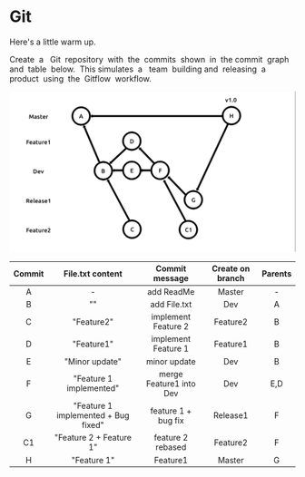# Git

Here's a little warm up.

Create​ ​ a ​ ​ Git​ ​ repository​ ​ with​ ​ the​ ​ commits​ ​ shown​ ​ in​ ​ the​ ​ commit​ ​ graph​ ​ and​ ​ table​ ​ below.​ ​ 
This simulates​ ​ a ​ ​ team​ ​ building​ ​ and​ ​ releasing​ ​ a ​ ​ product​ ​ using​ ​ the​ ​ Gitflow​ ​ workflow.

<p align="center">
  <img width="650" src="img/gitflow.png" alt="picture">
</p>

| Commit | File.txt content | Commit message  | Create on branch |Parents | 
| :----: | :----: |:----:|:----:|:----:|
| A | - | add ReadMe | Master | -
| B | "" | add File.txt | Dev | A
| C | "Feature2" | implement Feature 2 | Feature2 | B
| D | "Feature1" | implement Feature 1 | Feature1 | B
| E | "Minor update" | minor update | Dev | B
| F | "Feature 1 implemented" | merge Feature1 into Dev | Dev | E,D
| G | "Feature 1 implemented + Bug fixed" | feature 1 + bug fix | Release1 | F
| C1 | "Feature 2 + Feature 1" | feature 2 rebased | Feature2 | F
| H | "Feature 1" | Feature1 | Master | G